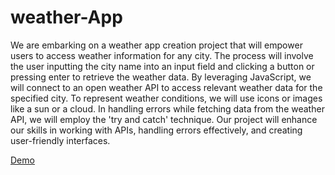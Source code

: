 # weather-App
We are embarking on a weather app creation project that will empower users to access weather information for any city. The process will involve the user inputting the city name into an input field and clicking a button or pressing enter to retrieve the weather data. By leveraging JavaScript, we will connect to an open weather API to access relevant weather data for the specified city. To represent weather conditions, we will use icons or images like a sun or a cloud. In handling errors while fetching data from the weather API, we will employ the 'try and catch' technique. Our project will enhance our skills in working with APIs, handling errors effectively, and creating user-friendly interfaces.

[Demo](https://praveshnexus.github.io/weather-App/)
